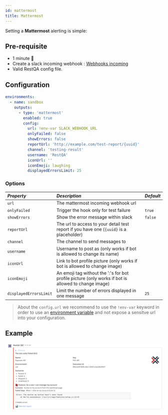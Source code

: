 ```yaml
---
id: mattermost
title: Mattermost
---
```


Setting a **Mattermost** alerting is simple:

## Pre-requisite

 * 1 minute  🚀
 * Create a slack incoming webhook : [Webhooks incoming](https://docs.mattermost.com/developer/webhooks-incoming.html)
 * Valid RestQA config file.

## Configuration 

```yaml
environments:
  - name: sandbox
    outputs:
      - type: 'mattermost'
        enabled: true
        config: 
          url: !env-var SLACK_WEBHOOK_URL
          onlyFailed: false
          showErrors: false
          reportUrl: 'http://example.com/test-report/{uuid}'
          channel: 'testing-result'
          username: 'RestQA'
          iconUrl: ''
          iconEmoji: laughing
          displayedErrorsLimit: 25
```

### Options

| *Property*              | *Description*                                                                                        | *Default*          |
|:------------------------|:-----------------------------------------------------------------------------------------------------|:-------------------|
| `url`                   | The mattermost incoming webhook url                                                                  |                    |
| `onlyFailed`            | Trigger the hook only for test failure                                                               | `true`             |
| `showErrors`            | Show the error message within slack                                                                  | `false`            |
| `reportUrl`             | The url to access to your detail test report if you have one (`{uuid}` is a placeholder)             |                    |
| `channel`               | The channel to send messages to                                                                      |                    |
| `username`              | Username to post as (only works if bot is allowed to change its name)                                |                    |
| `iconUrl`               | Link to bot profile picture (only works if bot is allowed to change image)                           |                    |
| `iconEmoji`             | An emoji tag without the ':'s for bot profile picture (only works if bot is allowed to change image) |                    |
| `displayedErrorsLimit`  | Limit the number of errors displayed in one message                                                  | `25`               |


> About the `config.url` we recommend to use the `!env-var` keyword in order to use an [environment variable](/getting-started/environment-variable) and not expose a sensitve url into your configuration.

## Example

![mattermost example](../assets/cucumber-export-mattermost.png)




